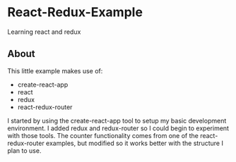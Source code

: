 # React-Redux-Example
Learning react and redux
## About
This little example makes use of:
* create-react-app
* react
* redux
* react-redux-router

I started by using the create-react-app tool to setup my basic development environment.
I added redux and redux-router so I could begin to experiment with those tools.
The counter functionality comes from one of the react-redux-router examples, but modified so it works better with the structure I plan to use.
